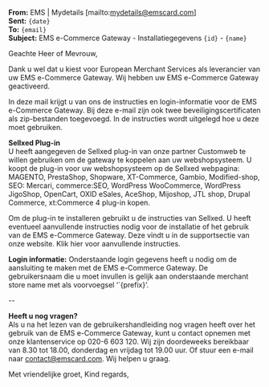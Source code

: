 **From:** EMS | Mydetails [mailto:mydetails@emscard.com]  
**Sent:** `{date}`  
**To:** `{email}`  
**Subject:** EMS e-Commerce Gateway - Installatiegegevens `{id}` - `{name}`  

Geachte Heer of Mevrouw,
 
Dank u wel dat u kiest voor European Merchant Services als leverancier van uw EMS e-Commerce Gateway. Wij hebben uw EMS e-Commerce Gateway geactiveerd.
 
In deze mail krijgt u van ons de instructies en login-informatie voor de EMS e-Commerce Gateway. Bij deze e-mail zijn ook twee beveiligingscertificaten als zip-bestanden toegevoegd. In de instructies wordt uitgelegd hoe u deze moet gebruiken.
 
**Sellxed Plug-in**  
U heeft aangegeven de Sellxed plug-in van onze partner Customweb te willen gebruiken om de gateway te koppelen aan uw webshopsysteem. U koopt de plug-in voor uw webshopsysteem op de Sellxed webpagina: MAGENTO, PrestaShop, Shopware, XT-Commerce, Gambio, Modified-shop, SEO: Mercari, commerce:SEO, WordPress WooCommerce, WordPress JigoShop, OpenCart, OXID eSales, AceShop, Mijoshop, JTL shop, Drupal Commerce, xt:Commerce 4 plug-in kopen.
 
Om de plug-in te installeren gebruikt u de instructies van Sellxed. U heeft eventueel aanvullende instructies nodig voor de installatie of het gebruik van de EMS e-Commerce Gateway. Deze vindt u in de supportsectie van onze website. Klik hier voor aanvullende instructies.

**Login informatie:**
Onderstaande login gegevens heeft u nodig om de aansluiting te maken met de EMS e-Commerce Gateway. De gebruikersnaam die u moet invullen is gelijk aan onderstaande merchant store name met als voorvoegsel ‘`{prefix}’.

--

**Heeft u nog vragen?**  
Als u na het lezen van de gebruikershandleiding nog vragen heeft over het gebruik van de EMS e-Commerce Gateway, kunt u contact opnemen met onze klantenservice op 020-6 603 120. Wij zijn doordeweeks bereikbaar van 8.30 tot 18.00, donderdag en vrijdag tot 19.00 uur. Of stuur een e-mail naar contact@emscard.com. Wij helpen u graag.
 
Met vriendelijke groet,
Kind regards,
